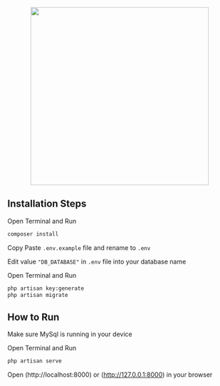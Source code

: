 <p align="center"><a href="https://sirio.co.id" target="_blank"><img src="![laravel app](public/assets/img/sirio.svg')" width="400"></a></p>

## Installation Steps

Open Terminal and Run

```bash
composer install
```

Copy Paste `.env.example` file and rename to `.env`

Edit value `"DB_DATABASE"` in `.env` file into your database name

Open Terminal and Run

```bash
php artisan key:generate
php artisan migrate
```

## How to Run

Make sure MySql is running in your device

Open Terminal and Run

```bash
php artisan serve
```

Open (http://localhost:8000) or (http://127.0.0.1:8000) in your browser
